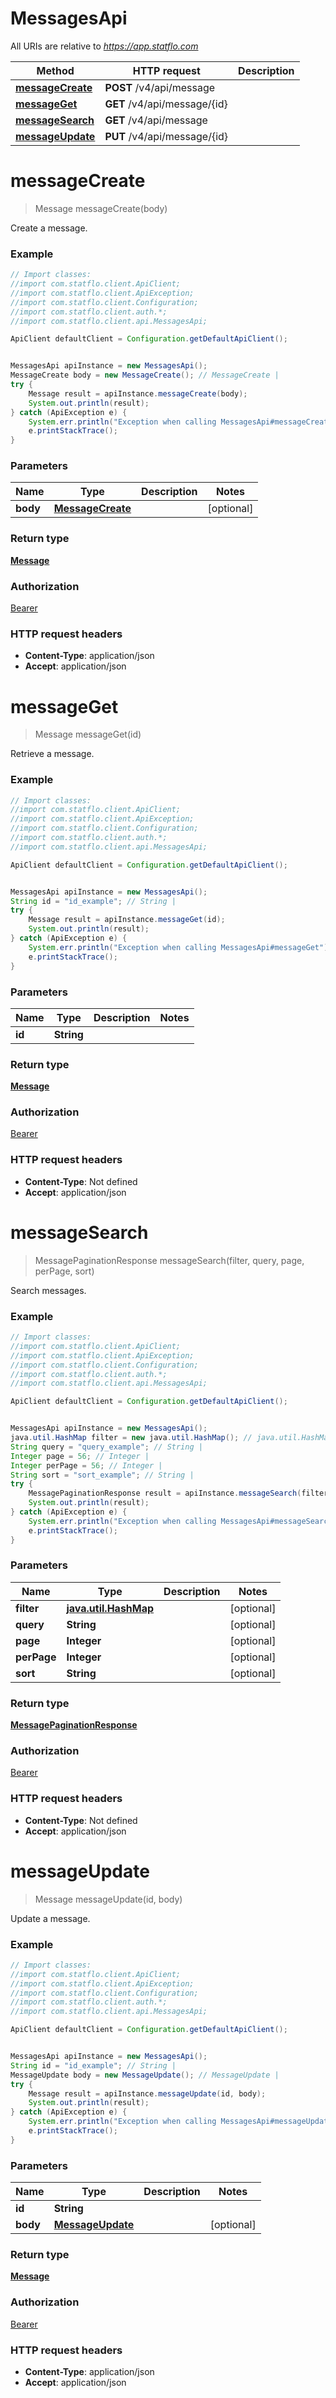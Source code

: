 # MessagesApi

All URIs are relative to *https://app.statflo.com*

Method | HTTP request | Description
------------- | ------------- | -------------
[**messageCreate**](MessagesApi.md#messageCreate) | **POST** /v4/api/message | 
[**messageGet**](MessagesApi.md#messageGet) | **GET** /v4/api/message/{id} | 
[**messageSearch**](MessagesApi.md#messageSearch) | **GET** /v4/api/message | 
[**messageUpdate**](MessagesApi.md#messageUpdate) | **PUT** /v4/api/message/{id} | 

<a name="messageCreate"></a>
# **messageCreate**
> Message messageCreate(body)



Create a message.

### Example
```java
// Import classes:
//import com.statflo.client.ApiClient;
//import com.statflo.client.ApiException;
//import com.statflo.client.Configuration;
//import com.statflo.client.auth.*;
//import com.statflo.client.api.MessagesApi;

ApiClient defaultClient = Configuration.getDefaultApiClient();


MessagesApi apiInstance = new MessagesApi();
MessageCreate body = new MessageCreate(); // MessageCreate | 
try {
    Message result = apiInstance.messageCreate(body);
    System.out.println(result);
} catch (ApiException e) {
    System.err.println("Exception when calling MessagesApi#messageCreate");
    e.printStackTrace();
}
```

### Parameters

Name | Type | Description  | Notes
------------- | ------------- | ------------- | -------------
 **body** | [**MessageCreate**](MessageCreate.md)|  | [optional]

### Return type

[**Message**](Message.md)

### Authorization

[Bearer](../README.md#Bearer)

### HTTP request headers

 - **Content-Type**: application/json
 - **Accept**: application/json

<a name="messageGet"></a>
# **messageGet**
> Message messageGet(id)



Retrieve a message.

### Example
```java
// Import classes:
//import com.statflo.client.ApiClient;
//import com.statflo.client.ApiException;
//import com.statflo.client.Configuration;
//import com.statflo.client.auth.*;
//import com.statflo.client.api.MessagesApi;

ApiClient defaultClient = Configuration.getDefaultApiClient();


MessagesApi apiInstance = new MessagesApi();
String id = "id_example"; // String | 
try {
    Message result = apiInstance.messageGet(id);
    System.out.println(result);
} catch (ApiException e) {
    System.err.println("Exception when calling MessagesApi#messageGet");
    e.printStackTrace();
}
```

### Parameters

Name | Type | Description  | Notes
------------- | ------------- | ------------- | -------------
 **id** | **String**|  |

### Return type

[**Message**](Message.md)

### Authorization

[Bearer](../README.md#Bearer)

### HTTP request headers

 - **Content-Type**: Not defined
 - **Accept**: application/json

<a name="messageSearch"></a>
# **messageSearch**
> MessagePaginationResponse messageSearch(filter, query, page, perPage, sort)



Search messages.

### Example
```java
// Import classes:
//import com.statflo.client.ApiClient;
//import com.statflo.client.ApiException;
//import com.statflo.client.Configuration;
//import com.statflo.client.auth.*;
//import com.statflo.client.api.MessagesApi;

ApiClient defaultClient = Configuration.getDefaultApiClient();


MessagesApi apiInstance = new MessagesApi();
java.util.HashMap filter = new java.util.HashMap(); // java.util.HashMap | 
String query = "query_example"; // String | 
Integer page = 56; // Integer | 
Integer perPage = 56; // Integer | 
String sort = "sort_example"; // String | 
try {
    MessagePaginationResponse result = apiInstance.messageSearch(filter, query, page, perPage, sort);
    System.out.println(result);
} catch (ApiException e) {
    System.err.println("Exception when calling MessagesApi#messageSearch");
    e.printStackTrace();
}
```

### Parameters

Name | Type | Description  | Notes
------------- | ------------- | ------------- | -------------
 **filter** | [**java.util.HashMap**](.md)|  | [optional]
 **query** | **String**|  | [optional]
 **page** | **Integer**|  | [optional]
 **perPage** | **Integer**|  | [optional]
 **sort** | **String**|  | [optional]

### Return type

[**MessagePaginationResponse**](MessagePaginationResponse.md)

### Authorization

[Bearer](../README.md#Bearer)

### HTTP request headers

 - **Content-Type**: Not defined
 - **Accept**: application/json

<a name="messageUpdate"></a>
# **messageUpdate**
> Message messageUpdate(id, body)



Update a message.

### Example
```java
// Import classes:
//import com.statflo.client.ApiClient;
//import com.statflo.client.ApiException;
//import com.statflo.client.Configuration;
//import com.statflo.client.auth.*;
//import com.statflo.client.api.MessagesApi;

ApiClient defaultClient = Configuration.getDefaultApiClient();


MessagesApi apiInstance = new MessagesApi();
String id = "id_example"; // String | 
MessageUpdate body = new MessageUpdate(); // MessageUpdate | 
try {
    Message result = apiInstance.messageUpdate(id, body);
    System.out.println(result);
} catch (ApiException e) {
    System.err.println("Exception when calling MessagesApi#messageUpdate");
    e.printStackTrace();
}
```

### Parameters

Name | Type | Description  | Notes
------------- | ------------- | ------------- | -------------
 **id** | **String**|  |
 **body** | [**MessageUpdate**](MessageUpdate.md)|  | [optional]

### Return type

[**Message**](Message.md)

### Authorization

[Bearer](../README.md#Bearer)

### HTTP request headers

 - **Content-Type**: application/json
 - **Accept**: application/json

